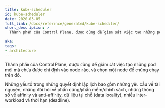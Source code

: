 ```yaml
---
title: kube-scheduler
id: kube-scheduler
date: 2020-03-05
full_link: /docs/reference/generated/kube-scheduler/
short_description: >
  Thành phần của Control Plane, được dùng để giám sát việc tạo những pod mới mà chưa được chỉ định vào node nào, và chọn một node để chúng chạy trên đó.

aka: 
tags:
- architecture
---
```

 Thành phần của Control Plane, được dùng để giám sát việc tạo những pod mới mà chưa được chỉ định vào node nào, và chọn một node để chúng chạy trên đó.

<!--more--> 

Những yếu tố trong những quyết định lập lịch bao gồm những yêu cầu về tài nguyên, những đòi hỏi về phần cứng/phần mềm/chính sách, những thông số về affinity và anti-affinity, dữ liệu tại chỗ (data locality), nhiễu inter-workload và thời hạn (deadline).
